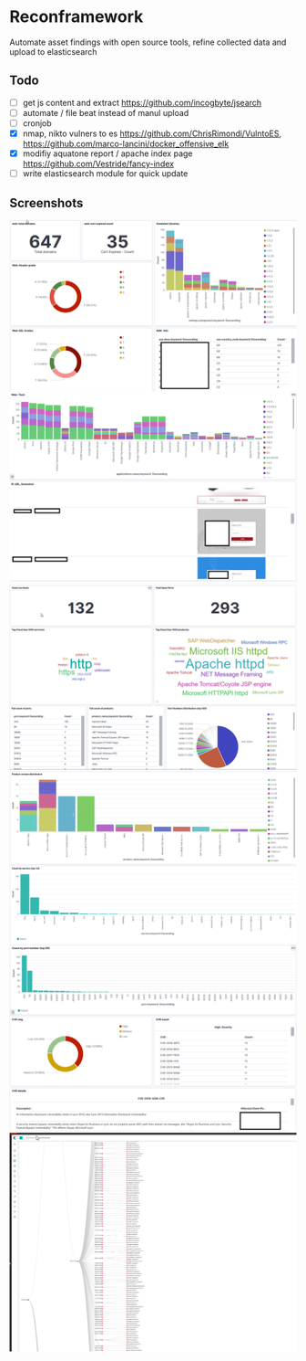 # Reconframework
Automate asset findings with open source tools, refine collected data and upload to elasticsearch

## Todo
- [ ] get js content and extract https://github.com/incogbyte/jsearch
- [ ] automate / file beat instead of manul upload
- [ ] cronjob
- [x] nmap, nikto vulners to es https://github.com/ChrisRimondi/VulntoES, https://github.com/marco-lancini/docker_offensive_elk
- [x] modifiy aquatone report / apache index page https://github.com/Vestride/fancy-index
- [ ] write elasticsearch module for quick update

## Screenshots
 ![image](screenshots/web.png)
 ![image](screenshots/web2.png)
 ![image](screenshots/nmap.png)
 ![image](screenshots/nmap2.png)
 ![image](screenshots/nmap3.png)
 ![image](screenshots/networkmap.png)
